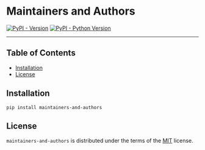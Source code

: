 # Maintainers and Authors

[![PyPI - Version](https://img.shields.io/pypi/v/maintainers-and-authors.svg)](https://pypi.org/project/maintainers-and-authors)
[![PyPI - Python Version](https://img.shields.io/pypi/pyversions/maintainers-and-authors.svg)](https://pypi.org/project/maintainers-and-authors)

-----

## Table of Contents

- [Installation](#installation)
- [License](#license)

## Installation

```console
pip install maintainers-and-authors
```

## License

`maintainers-and-authors` is distributed under the terms of the [MIT](https://spdx.org/licenses/MIT.html) license.
